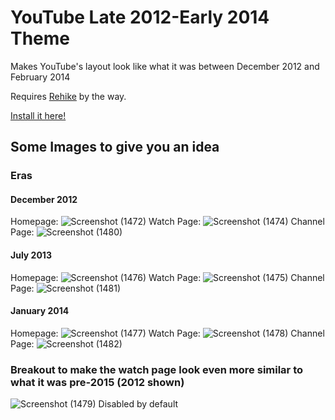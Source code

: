 # YouTube Late 2012-Early 2014 Theme

Makes YouTube's layout look like what it was between December 2012 and February 2014

Requires [Rehike](https://github.com/Rehike/Rehike/tree/master) by the way.

[Install it here!](https://github.com/Yaasir-AS/YouTube-2012-to-2014-Theme/raw/main/YouTube2012-2014Theme.user.css)

## Some Images to give you an idea

### Eras
#### December 2012
Homepage:
![Screenshot (1472)](https://user-images.githubusercontent.com/113373549/210451702-7b123305-24bb-497c-be6a-be6bedcd113d.png)
Watch Page:
![Screenshot (1474)](https://user-images.githubusercontent.com/113373549/210451706-f5b403fb-11d7-457e-af27-6ccd3ade38f8.png)
Channel Page:
![Screenshot (1480)](https://user-images.githubusercontent.com/113373549/210452862-8a5925a4-8b6e-434a-8ac1-49079b41ab0b.png)

#### July 2013
Homepage:
![Screenshot (1476)](https://user-images.githubusercontent.com/113373549/210451759-561bc84d-f904-480d-afa1-8d7058df82fd.png)
Watch Page:
![Screenshot (1475)](https://user-images.githubusercontent.com/113373549/210451754-ecefbc0e-9a90-49e7-a479-bb44ff1fe561.png)
Channel Page:
![Screenshot (1481)](https://user-images.githubusercontent.com/113373549/210452881-97c466af-9ccf-4940-acbd-5461dae9acb2.png)

#### January 2014
Homepage:
![Screenshot (1477)](https://user-images.githubusercontent.com/113373549/210451860-1437c0e6-eb63-48c4-b26c-6a6934e626cb.png)
Watch Page:
![Screenshot (1478)](https://user-images.githubusercontent.com/113373549/210451869-f1c65586-697a-4e2d-8b5f-29a032d738a7.png)
Channel Page:
![Screenshot (1482)](https://user-images.githubusercontent.com/113373549/210452907-9fb98fe2-6f44-481e-8395-044ad232fd53.png)

### Breakout to make the watch page look even more similar to what it was pre-2015 (2012 shown)
![Screenshot (1479)](https://user-images.githubusercontent.com/113373549/210452156-4c2b5c0b-49d3-460c-87a5-6b80c91bb378.png)
Disabled by default
